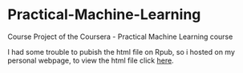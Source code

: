 # Practical-Machine-Learning
Course Project of the Coursera - Practical Machine Learning course

I had some trouble to pubish the html file on Rpub, so i hosted on my personal webpage,
to view the html file click [here](http://www.hecman.com/Practical-Machine-Learning/PML_CourseProject.html).
